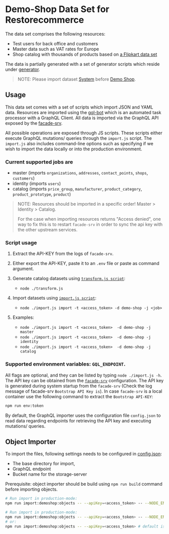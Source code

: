 # Demo-Shop Data Set for Restorecommerce

The data set comprises the following resources:

- Test users for back office and customers
- Master data such as VAT rates for Europe
- Shop catalog with thousands of products based on [a Flipkart data set](https://www.kaggle.com/pramod7/flipkart-data-insights)

The data is partially generated with a set of generator scripts which reside
under [generator](generator).

> NOTE: Please import dataset [System](../system) before [Demo Shop](../demo-shop).

## Usage

This data set comes with a set of scripts which import JSON and YAML data.
Resources are imported using the [gql-bot](https://github.com/restorecommerce/gql-bot) which is an automated task processor with a GraphQL Client.
All data is imported via the GraphQL API exposed by the [facade-srv](https://github.com/restorecommerce/facade-srv).

All possible operations are exposed through JS scripts.
These scripts either execute GraphQL mutations/ queries through the `import.js` script.
The `import.js` also includes command-line options such as specifying if we wish
to import the data locally or into the production environment.

### Current supported jobs are

- master (imports `organizations`, `addresses`, `contact_points`, `shops`, `customers`)
- identity (imports `users`)
- catalog (imports `price_group`, `manufacturer`, `product_category`, `product_prototype`, `product`)

> NOTE: Resources should be imported in a specific order!
> Master > Identity > Catalog.
>
> For the case when importing resources returns "Access denied", one way to fix
> this is to restart `facade-srv` in order to sync the api key with the other
> upstream services.

### Script usage

1. Extract the API-KEY from the logs of `facade-srv`.

2. Either export the API-KEY, paste it to an `.env` file or paste as command argument.

3. Generate catalog datasets using [`transform.js script`](./generator/catalog/transform.js):

   - `node ./transform.js`

4. Import datasets using [`import.js script`](./import.js):

   - `node ./import.js import -t <access_token> -d demo-shop -j <job>`

5. Examples:

   - `node ./import.js import -t <access_token>  -d demo-shop -j master`
   - `node ./import.js import -t <access_token>  -d demo-shop -j identity`
   - `node ./import.js import -t <access_token>  -d demo-shop -j catalog`

### Supported environment variables: `GQL_ENDPOINT`.

All flags are optional, and they can be listed by typing `node ./import.js -h`.
The API key can be obtained from the [`facade-srv`](https://github.com/restorecommerce/facade-srv/blob/master/cfg/config.json#L21) configuration.
The API key is generated during system startup from the `facade-srv` (Check the log message of facade-srv `Bootstrap API Key is`).
In case `facade-srv` is a local container use the following command to extract the `Bootstrap API-KEY`:

```sh
npm run env:token
```

By default, the GraphQL importer uses the configuration file `config.json` to read data regarding endpoints for retrieving the API key
and executing mutations/ queries.


## Object Importer

To import the files, following settings needs to be configured in [config.json](cfg/config.json):
* The base directory for import, 
* GraphQL endpoint 
* Bucket name for the storage-server

Prerequisite: object importer should be build using `npm run build` command before importing objects.

```sh
# Run import in production-mode:
npm run import:demoshop:objects -- --apiKey=<access_token> -- --NODE_ENV=local

# Run import in production-mode:
npm run import:demoshop:objects -- --apiKey=<access_token> -- --NODE_ENV=production
# or:
npm run import:demoshop:objects -- --apiKey=<access_token> # default is development
```